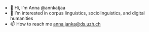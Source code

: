 - 👋 Hi, I’m Anna @annkatjaa
- 👀 I’m interested in corpus linguistics, sociolinguistics, and digital humanities 
- 📫 How to reach me anna.janka@ds.uzh.ch

<!---
annkatjaa/annkatjaa is a ✨ special ✨ repository because its `README.md` (this file) appears on your GitHub profile.
You can click the Preview link to take a look at your changes.
--->
